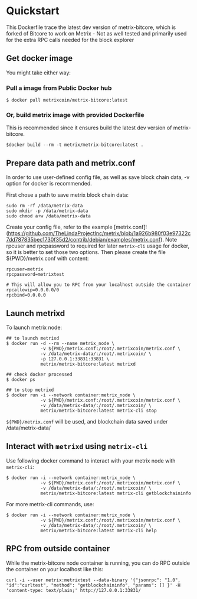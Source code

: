 # Quickstart

This Dockerfile trace the latest dev version of metrix-bitcore, which is forked of Bitcore to work on Metrix - Not as well tested and primarily used for the extra RPC calls needed for the block explorer

## Get docker image

You might take either way:

### Pull a image from Public Docker hub

```
$ docker pull metrixcoin/metrix-bitcore:latest
```

### Or, build metrix image with provided Dockerfile

This is recommended since it ensures build the latest dev version of metrix-bitcore.

```
$docker build --rm -t metrix/metrix-bitcore:latest .
```

## Prepare data path and metrix.conf

In order to use user-defined config file, as well as save block chain data, -v option for docker is recommended.

First chose a path to save metrix block chain data:

```
sudo rm -rf /data/metrix-data
sudo mkdir -p /data/metrix-data
sudo chmod a+w /data/metrix-data
```

Create your config file, refer to the example [metrix.conf]!(https://github.com/TheLindaProjectInc/metrix/blob/1a926b980f03e97322c7dd787835bec1730f35d2/contrib/debian/examples/metrix.conf). Note rpcuser and rpcpassword to required for later `metrix-cli` usage for docker, so it is better to set those two options. Then please create the file ${PWD}/metrix.conf with content:

```
rpcuser=metrix
rpcpassword=metrixtest

# This will allow you to RPC from your localhost outside the container
rpcallowip=0.0.0.0/0
rpcbind=0.0.0.0
```

## Launch metrixd

To launch metrix node:

```
## to launch metrixd
$ docker run -d --rm --name metrix_node \
             -v ${PWD}/metrix.conf:/root/.metrixcoin/metrix.conf \
             -v /data/metrix-data/:/root/.metrixcoin/ \
             -p 127.0.0.1:33831:33831 \
             metrix/metrix-bitcore:latest metrixd

## check docker processed
$ docker ps

## to stop metrixd
$ docker run -i --network container:metrix_node \
             -v ${PWD}/metrix.conf:/root/.metrixcoin/metrix.conf \
             -v /data/metrix-data/:/root/.metrixcoin/ \
             metrix/metrix-bitcore:latest metrix-cli stop
```

`${PWD}/metrix.conf` will be used, and blockchain data saved under /data/metrix-data/

## Interact with `metrixd` using `metrix-cli`

Use following docker command to interact with your metrix node with `metrix-cli`:

```
$ docker run -i --network container:metrix_node \
             -v ${PWD}/metrix.conf:/root/.metrixcoin/metrix.conf \
             -v /data/metrix-data/:/root/.metrixcoin/ \
             metrix/metrix-bitcore:latest metrix-cli getblockchaininfo
```

For more metrix-cli commands, use:

```
$ docker run -i --network container:metrix_node \
             -v ${PWD}/metrix.conf:/root/.metrixcoin/metrix.conf \
             -v /data/metrix-data/:/root/.metrixcoin/ \
             metrix/metrix-bitcore:latest metrix-cli help
```

## RPC from outside container

While the metrix-bitcore node container is running, you can do RPC outside the container on your localhost like this:

```
curl -i --user metrix:metrixtest --data-binary '{"jsonrpc": "1.0", "id":"curltest", "method": "getblockchaininfo", "params": [] }' -H 'content-type: text/plain;' http://127.0.0.1:33831/
```

